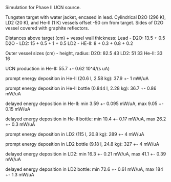 Simulation for Phase II UCN source.

Tungsten target with water jacket, encased in lead.
Cylindrical D2O (296 K), LD2 (20 K), and He-II (1 K) vessels offset -50 cm from target.
Sides of D2O vessel covered with graphite reflectors.

Distances above target (cm) + vessel wall thickness:
Lead - D2O: 13.5 + 0.5
D2O - LD2: 15 + 0.5 + 1 + 0.5
LD2 - HE-II: 8 + 0.3 + 0.8 + 0.2

Outer vessel sizes (cm) - height, radius:
D2O: 82.5 43
LD2: 51 33
He-II: 33 16

UCN production in He-II:
55.7 +- 0.62 10^4/(s uA)

prompt energy deposition in He-II (20.6 l, 2.58 kg):
37.9 +- 1 mW/uA

prompt energy deposition in He-II bottle (0.844 l, 2.28 kg):
36.7 +- 0.86 mW/uA

delayed energy deposition in He-II:
min 3.59 +- 0.095 mW/uA, max 9.05 +- 0.15 mW/uA

delayed energy deposition in He-II bottle:
min 10.4 +- 0.17 mW/uA, max 26.2 +- 0.3 mW/uA

prompt energy deposition in LD2 (115 l, 20.8 kg):
289 +- 4 mW/uA

prompt energy deposition in LD2 bottle (9.18 l, 24.8 kg):
327 +- 4 mW/uA

delayed energy deposition in LD2:
min 16.3 +- 0.21 mW/uA, max 41.1 +- 0.39 mW/uA

delayed energy deposition in LD2 bottle:
min 72.6 +- 0.61 mW/uA, max 184 +- 1.3 mW/uA


